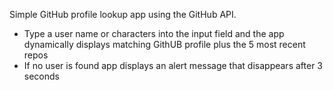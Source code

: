 Simple GitHub profile lookup app using the GitHub API.

- Type a user name or characters into the input field and the app dynamically displays matching GithUB profile plus the 5 most recent repos
- If no user is found app displays an alert message that disappears after 3 seconds
